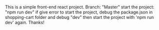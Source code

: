 This is a simple front-end react project.
Branch: "Master"
start the project: "npm run dev"
if give error to start the project, debug the package.json in shopping-cart folder and debug "dev" then start the project with 'npm run dev' again.
Thanks!
